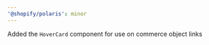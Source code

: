 ```yaml
---
'@shopify/polaris': minor
---
```


Added the `HoverCard` component for use on commerce object links
